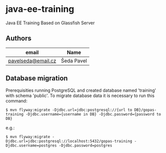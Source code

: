 # java-ee-training
Java EE Training Based on Glassfish Server

## Authors

email | Name 
------------ | -------------
pavelseda@email.cz | Šeda Pavel

## Database migration
Prerequisities running PostgreSQL and created database named 'training' with schema 'public'.
To migrate database data it is necessary to run this command:

```
$ mvn flyway:migrate -Djdbc.url=jdbc:postgresql://{url to DB}/gopas-training -Djdbc.username={username in DB} -Djdbc.password={password to DB}
```
e.g.:
```
$ mvn flyway:migrate -Djdbc.url=jdbc:postgresql://localhost:5432/gopas-training -Djdbc.username=postgres -Djdbc.password=postgres

```
